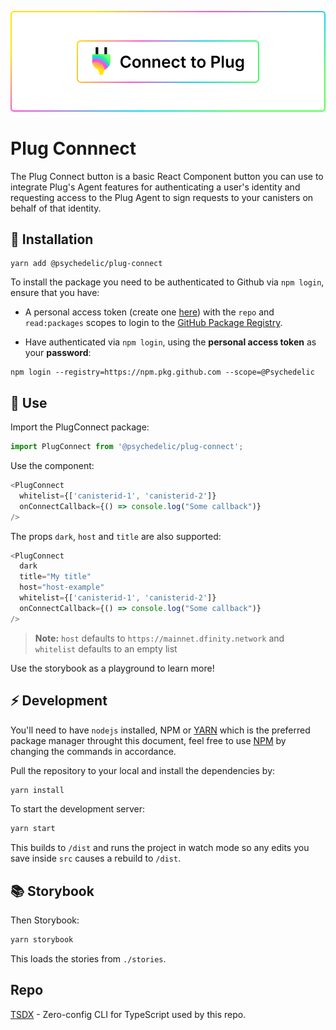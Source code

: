 ![](.repo/images/button-banner.png)


# Plug Connnect

The Plug Connect button is a basic React Component button you can use to integrate Plug's Agent features for authenticating a user's identity and requesting access to the Plug Agent to sign requests to your canisters on behalf of that identity.

## 🤔 Installation

```
yarn add @psychedelic/plug-connect
```

To install the package you need to be authenticated to Github via `npm login`, ensure that you have:

- A personal access token (create one [here]((https://github.com/settings/tokens))) with the `repo` and `read:packages` scopes to login to the [GitHub Package Registry](https://docs.github.com/en/packages/working-with-a-github-packages-registry/working-with-the-npm-registry#authenticating-to-github-packages).

- Have authenticated via `npm login`, using the **personal access token** as your **password**:

```
npm login --registry=https://npm.pkg.github.com --scope=@Psychedelic
```

## 🎁 Use

Import the PlugConnect package:

```js
import PlugConnect from '@psychedelic/plug-connect';
```

Use the component:

```js
<PlugConnect
  whitelist={['canisterid-1', 'canisterid-2']}
  onConnectCallback={() => console.log("Some callback")}
/>
```

The props `dark`, `host` and `title` are also supported:

```js
<PlugConnect
  dark
  title="My title"
  host="host-example"
  whitelist={['canisterid-1', 'canisterid-2']}
  onConnectCallback={() => console.log("Some callback")}
/>
```

> **Note:** `host` defaults to `https://mainnet.dfinity.network` and `whitelist` defaults to an empty list

Use the storybook as a playground to learn more!

## ⚡ Development

You'll need to have `nodejs` installed, NPM or [YARN](https://yarnpkg.com/) which is the preferred package manager throught this document, feel free to use [NPM](https://www.npmjs.com/) by changing the commands in accordance.

Pull the repository to your local and install the dependencies by:

```zsh
yarn install
```

To start the development server:

```sh
yarn start
```

This builds to `/dist` and runs the project in watch mode so any edits you save inside `src` causes a rebuild to `/dist`.

## 📚 Storybook

Then Storybook:

```bash
yarn storybook
```

This loads the stories from `./stories`.

## Repo

[TSDX](https://tsdx.io/) - Zero-config CLI for TypeScript used by this repo. 
